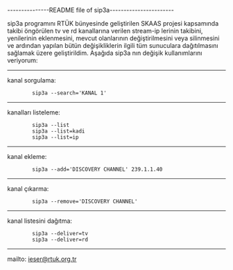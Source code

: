 ---------------README file of sip3a-----------------------


sip3a programını RTÜK bünyesinde geliştirilen
SKAAS projesi kapsamında takibi öngörülen tv ve
rd kanallarına verilen stream-ip lerinin takibini,
yenilerinin eklenmesini, mevcut olanlarının 
değiştirilmesini veya silinmesini ve ardından 
yapılan bütün değişikliklerin ilgili tüm sunuculara
dağıtılmasını sağlamak üzere geliştirildim.
    Aşağıda sip3a nın değişik kullanımlarını veriyorum:

------------------------------------------------------
kanal sorgulama:

            sip3a --search='KANAL 1'
------------------------------------------------------
kanalları listeleme:

            sip3a --list
            sip3a --list=kadi
            sip3a --list=ip
------------------------------------------------------
kanal ekleme:

            sip3a --add='DISCOVERY CHANNEL' 239.1.1.40
------------------------------------------------------
kanal çıkarma:

            sip3a --remove='DISCOVERY CHANNEL'
------------------------------------------------------
kanal listesini dağıtma:

            sip3a --deliver=tv
            sip3a --deliver=rd
------------------------------------------------------

mailto: ieser@rtuk.org.tr
